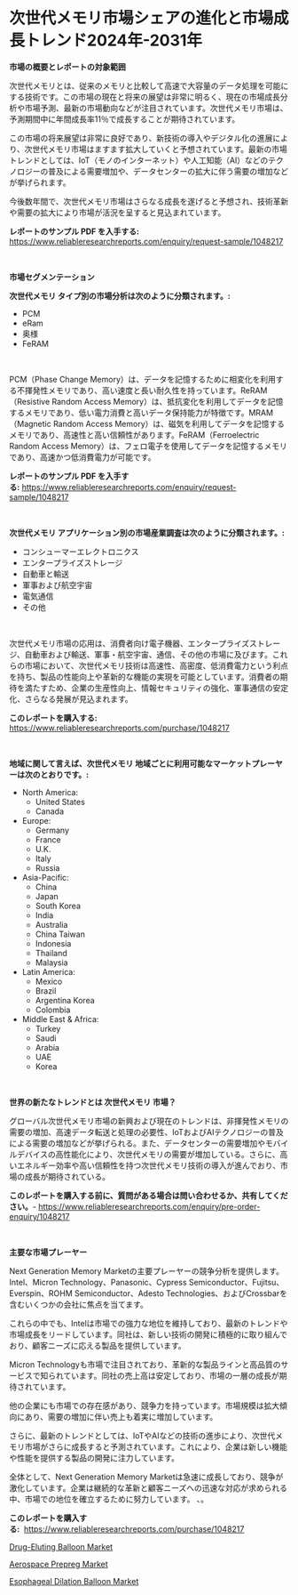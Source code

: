 <p><h1>次世代メモリ市場シェアの進化と市場成長トレンド2024年-2031年</h1></p><p><strong>市場の概要とレポートの対象範囲</strong></p>
<p><p>次世代メモリとは、従来のメモリと比較して高速で大容量のデータ処理を可能にする技術です。この市場の現在と将来の展望は非常に明るく、現在の市場成長分析や市場予測、最新の市場動向などが注目されています。次世代メモリ市場は、予測期間中に年間成長率11％で成長することが期待されています。</p><p>この市場の将来展望は非常に良好であり、新技術の導入やデジタル化の進展により、次世代メモリ市場はますます拡大していくと予想されています。最新の市場トレンドとしては、IoT（モノのインターネット）や人工知能（AI）などのテクノロジーの普及による需要増加や、データセンターの拡大に伴う需要の増加などが挙げられます。</p><p>今後数年間で、次世代メモリ市場はさらなる成長を遂げると予想され、技術革新や需要の拡大により市場が活況を呈すると見込まれています。</p></p>
<p><strong>レポートのサンプル PDF を入手する:</strong> <a href="https://www.reliableresearchreports.com/enquiry/request-sample/1048217">https://www.reliableresearchreports.com/enquiry/request-sample/1048217</a></p>
<p>&nbsp;</p>
<p><strong>市場セグメンテーション</strong></p>
<p><strong>次世代メモリ タイプ別の市場分析は次のように分類されます。:</strong></p>
<p><ul><li>PCM</li><li>eRam</li><li>奥様</li><li>FeRAM</li></ul></p>
<p>&nbsp;</p>
<p><p>PCM（Phase Change Memory）は、データを記憶するために相変化を利用する不揮発性メモリであり、高い速度と長い耐久性を持っています。ReRAM（Resistive Random Access Memory）は、抵抗変化を利用してデータを記憶するメモリであり、低い電力消費と高いデータ保持能力が特徴です。MRAM（Magnetic Random Access Memory）は、磁気を利用してデータを記憶するメモリであり、高速性と高い信頼性があります。FeRAM（Ferroelectric Random Access Memory）は、フェロ電子を使用してデータを記憶するメモリであり、高速かつ低消費電力が可能です。</p></p>
<p><strong>レポートのサンプル PDF を入手する:</strong>&nbsp;<a href="https://www.reliableresearchreports.com/enquiry/request-sample/1048217">https://www.reliableresearchreports.com/enquiry/request-sample/1048217</a></p>
<p>&nbsp;</p>
<p><strong> 次世代メモリ アプリケーション別の市場産業調査は次のように分類されます。:</strong></p>
<p><ul><li>コンシューマーエレクトロニクス</li><li>エンタープライズストレージ</li><li>自動車と輸送</li><li>軍事および航空宇宙</li><li>電気通信</li><li>その他</li></ul></p>
<p>&nbsp;</p>
<p><p>次世代メモリ市場の応用は、消費者向け電子機器、エンタープライズストレージ、自動車および輸送、軍事・航空宇宙、通信、その他の市場に及びます。これらの市場において、次世代メモリ技術は高速性、高密度、低消費電力という利点を持ち、製品の性能向上や革新的な機能の実現を可能としています。消費者の期待を満たすため、企業の生産性向上、情報セキュリティの強化、軍事通信の安定化、さらなる発展が見込まれます。</p></p>
<p><strong>このレポートを購入する:</strong>&nbsp; <a href="https://www.reliableresearchreports.com/purchase/1048217">https://www.reliableresearchreports.com/purchase/1048217</a></p>
<p>&nbsp;</p>
<p><strong>地域に関して言えば、次世代メモリ 地域ごとに利用可能なマーケットプレーヤーは次のとおりです。:</strong></p>
<p><ul>
    <li>
        North America:
        <ul>
            <li>United States</li>
            <li>Canada</li>
        </ul>
    </li>
    <li>
        Europe:
        <ul>
            <li>Germany</li>
            <li>France</li>
            <li>U.K.</li>
            <li>Italy</li>
            <li>Russia</li>
        </ul>
    </li>
    <li>
        Asia-Pacific:
        <ul>
            <li>China</li>
            <li>Japan</li>
            <li>South Korea</li>
            <li>India</li>
            <li>Australia</li>
            <li>China Taiwan</li>
            <li>Indonesia</li>
            <li>Thailand</li>
            <li>Malaysia</li>
        </ul>
    </li>
    <li>
        Latin America:
        <ul>
            <li>Mexico</li>
            <li>Brazil</li>
            <li>Argentina Korea</li>
            <li>Colombia</li>
        </ul>
    </li>
    <li>
        Middle East & Africa:
        <ul>
            <li>Turkey</li>
            <li>Saudi</li>
            <li>Arabia</li>
            <li>UAE</li>
            <li>Korea</li>
        </ul>
    </li>
    </ul></p>
<p>&nbsp;</p>
<p><strong>世界の新たなトレンドとは 次世代メモリ 市場？</strong></p>
<p><p>グローバル次世代メモリ市場の新興および現在のトレンドは、非揮発性メモリの需要の増加、高速データ転送と処理の必要性、IoTおよびAIテクノロジーの普及による需要の増加などが挙げられる。また、データセンターの需要増加やモバイルデバイスの高性能化により、次世代メモリの需要が増加している。さらに、高いエネルギー効率や高い信頼性を持つ次世代メモリ技術の導入が進んでおり、市場の成長が期待されている。</p></p>
<p><strong>このレポートを購入する前に、質問がある場合は問い合わせるか、共有してください。</strong>- <a href="https://www.reliableresearchreports.com/enquiry/pre-order-enquiry/1048217">https://www.reliableresearchreports.com/enquiry/pre-order-enquiry/1048217</a></p>
<p>&nbsp;</p>
<p><strong>主要な市場プレーヤー</strong></p>
<p><p>Next Generation Memory Marketの主要プレーヤーの競争分析を提供します。 Intel、Micron Technology、Panasonic、Cypress Semiconductor、Fujitsu、Everspin、ROHM Semiconductor、Adesto Technologies、およびCrossbarを含むいくつかの会社に焦点を当てます。</p><p>これらの中でも、Intelは市場での強力な地位を維持しており、最新のトレンドや市場成長をリードしています。同社は、新しい技術の開発に積極的に取り組んでおり、顧客ニーズに応える製品を提供しています。</p><p>Micron Technologyも市場で注目されており、革新的な製品ラインと高品質のサービスで知られています。同社の売上高は安定しており、市場の一層の成長が期待されています。</p><p>他の企業にも市場での存在感があり、競争力を持っています。市場規模は拡大傾向にあり、需要の増加に伴い売上も着実に増加しています。</p><p>さらに、最新のトレンドとしては、IoTやAIなどの技術の進歩により、次世代メモリ市場がさらに成長すると予測されています。これにより、企業は新しい機能や性能を提供する製品の開発に注力しています。</p><p>全体として、Next Generation Memory Marketは急速に成長しており、競争が激化しています。企業は継続的な革新と顧客ニーズへの迅速な対応が求められる中、市場での地位を確立するために努力しています。  、。</p></p>
<p><strong>このレポートを購入する:</strong>&nbsp;&nbsp;<a href="https://www.reliableresearchreports.com/purchase/1048217">https://www.reliableresearchreports.com/purchase/1048217</a></p>
<p><p><a href="https://view.publitas.com/reportprime-1/drug-eluting-balloon-market-challenges-opportunities-and-growth-drivers-and-major-market-players-forecasted-for-period-from-2023-2030/">Drug-Eluting Balloon Market</a></p><p><a href="https://github.com/Sinjinluong3e0awx2m195k76/Market-Research-Report-List-1/blob/main/aerospace-prepreg-market.md">Aerospace Prepreg Market</a></p><p><a href="https://view.publitas.com/reportprime-1/esophageal-dilation-balloon-market-size-share-trends-analysis-report-by-application-regional-outlook-competitive-strategies-and-segment-forecasts-2023-2030/">Esophageal Dilation Balloon Market</a></p></p>